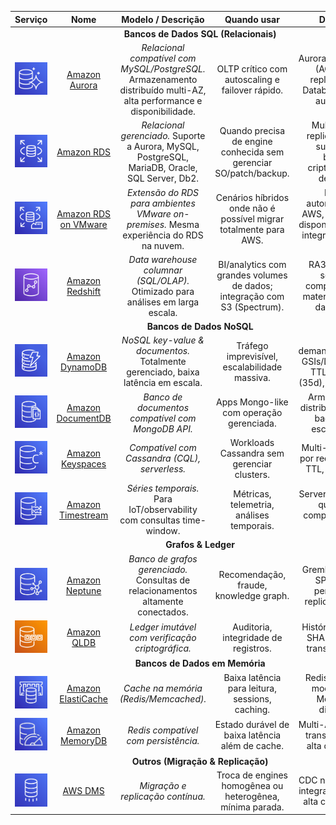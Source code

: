 <table align="center">
<thead>
  <tr>
    <th><div align="center">Serviço</div></th>
    <th width="180px"><div align="center">Nome</div></th>
    <th><div align="center">Modelo / Descrição</div></th>
    <th><div align="center">Quando usar</div></th>
    <th><div align="center">Destaques</div></th>
  </tr>
</thead>
  <tbody>
    <tr align="center"><td colspan="5"><strong>Bancos de Dados SQL (Relacionais)</strong></td></tr>
    <tr align="center">
      <td><img width="150px" src="./../../assets/aws-services/database/aurora-db.png" alt="Amazon Aurora"></td>
      <td><a href="#aurora">Amazon Aurora</a></td>
      <td><em>Relacional compatível com MySQL/PostgreSQL.</em> Armazenamento distribuído multi-AZ, alta performance e disponibilidade.</td>
      <td>OLTP crítico com autoscaling e failover rápido.</td>
      <td>Aurora Serverless v2 (ACUs), read replicas, Global Database, backups automáticos.</td>
    </tr>
    <tr align="center">
      <td><a href="https://github.com/EdnaldoLuiz/aws-learning/blob/main/aws-services/database/sql/RDS.md"><img width="150px" src="./../../assets/aws-services/database/rds-db.png" alt="Amazon RDS"></a></td>
      <td><a href="https://github.com/EdnaldoLuiz/aws-learning/blob/main/aws-services/database/sql/RDS.md">Amazon RDS</a></td>
      <td><em>Relacional gerenciado.</em> Suporte a Aurora, MySQL, PostgreSQL, MariaDB, Oracle, SQL Server, Db2.</td>
      <td>Quando precisa de engine conhecida sem gerenciar SO/patch/backup.</td>
      <td>Multi-AZ, read replicas (engines suportadas), backups, criptografia, on-demand/RI.</td>
    </tr>
    <tr align="center">
      <td><img width="150px" src="./../../assets/aws-services/database/rds-vmware-db.png" alt="Amazon RDS on VMware"></td>
      <td><a href="#rds-vmware">Amazon RDS on VMware</a></td>
      <td><em>Extensão do RDS para ambientes VMware on-premises.</em> Mesma experiência do RDS na nuvem.</td>
      <td>Cenários híbridos onde não é possível migrar totalmente para AWS.</td>
      <td>Backups automáticos para AWS, patching, alta disponibilidade local, integração Console AWS.</td>
    </tr>
    <tr align="center">
      <td><img width="150px" src="./../../assets/aws-services/database/redshift-db.png" alt="Amazon Redshift"></td>
      <td><a href="#redshift">Amazon Redshift</a></td>
      <td><em>Data warehouse columnar (SQL/OLAP).</em> Otimizado para análises em larga escala.</td>
      <td>BI/analytics com grandes volumes de dados; integração com S3 (Spectrum).</td>
      <td>RA3/Serverless, separação compute/storage, materialized views, data sharing.</td>
    </tr>
    <tr align="center"><td colspan="5"><strong>Bancos de Dados NoSQL</strong></td></tr>
    <tr align="center">
      <td><img width="150px" src="./../../assets/aws-services/database/dynamodb-db.png" alt="Amazon DynamoDB"></td>
      <td><a href="#dynamodb">Amazon DynamoDB</a></td>
      <td><em>NoSQL key-value & documentos.</em> Totalmente gerenciado, baixa latência em escala.</td>
      <td>Tráfego imprevisível, escalabilidade massiva.</td>
      <td>On-demand/provisioned, GSIs/LSIs, Streams, TTL, DAX, PITR (35d), Global Tables.</td>
    </tr>
    <tr align="center">
      <td><img width="150px" src="./../../assets/aws-services/database/documentdb-db.jpg" alt="Amazon DocumentDB"></td>
      <td><a href="#documentdb">Amazon DocumentDB</a></td>
      <td><em>Banco de documentos compatível com MongoDB API.</em></td>
      <td>Apps Mongo-like com operação gerenciada.</td>
      <td>Armazenamento distribuído, replicas, backups, alta escalabilidade.</td>
    </tr>
    <tr align="center">
      <td><img width="150px" src="./../../assets/aws-services/database/keyspaces-db.png" alt="Amazon Keyspaces"></td>
      <td><a href="#keyspaces">Amazon Keyspaces</a></td>
      <td><em>Compatível com Cassandra (CQL), serverless.</em></td>
      <td>Workloads Cassandra sem gerenciar clusters.</td>
      <td>Multi-AZ, cobrança por request/storage, TTL, elasticidade.</td>
    </tr>
    <tr align="center">
      <td><img width="150px" src="./../../assets/aws-services/database/timestream-db.png" alt="Amazon Timestream"></td>
      <td><a href="#timestream">Amazon Timestream</a></td>
      <td><em>Séries temporais.</em> Para IoT/observability com consultas time-window.</td>
      <td>Métricas, telemetria, análises temporais.</td>
      <td>Serverless, camadas quente/fria, compressão, SQL-like.</td>
    </tr>
    <tr align="center"><td colspan="5"><strong>Grafos & Ledger</strong></td></tr>
    <tr align="center">
      <td><img width="150px" src="./../../assets/aws-services/database/neptune-db.jpg" alt="Amazon Neptune"></td>
      <td><a href="#neptune">Amazon Neptune</a></td>
      <td><em>Banco de grafos gerenciado.</em> Consultas de relacionamentos altamente conectados.</td>
      <td>Recomendação, fraude, knowledge graph.</td>
      <td>Gremlin/TinkerPop, SPARQL, alta performance, replicas, backups.</td>
    </tr>
    <tr align="center">
      <td><img width="150px" src="./../../assets/aws-services/database/qldb-db.png" alt="Amazon QLDB"></td>
      <td><a href="#qldb">Amazon QLDB</a></td>
      <td><em>Ledger imutável com verificação criptográfica.</em></td>
      <td>Auditoria, integridade de registros.</td>
      <td>Histórico completo, SHA-256 digest, transações ACID.</td>
    </tr>
    <tr align="center"><td colspan="5"><strong>Bancos de Dados em Memória</strong></td></tr>
    <tr align="center">
      <td><img width="150px" src="./../../assets/aws-services/database/elastic-cache-db.jpg" alt="Amazon ElastiCache"></td>
      <td><a href="#elasticache">Amazon ElastiCache</a></td>
      <td><em>Cache na memória (Redis/Memcached).</em></td>
      <td>Baixa latência para leitura, sessions, caching.</td>
      <td>Redis com cluster mode, failover; Memcached distribuído.</td>
    </tr>
    <tr align="center">
      <td><img width="150px" src="./../../assets/aws-services/database/memorydb-db.jpg" alt="Amazon MemoryDB"></td>
      <td><a href="#memorydb">Amazon MemoryDB</a></td>
      <td><em>Redis compatível com persistência.</em></td>
      <td>Estado durável de baixa latência além de cache.</td>
      <td>Multi-AZ, snapshots, transações Redis, alta durabilidade.</td>
    </tr>
    <tr align="center"><td colspan="5"><strong>Outros (Migração & Replicação)</strong></td></tr>
    <tr align="center">
      <td><img width="150px" src="./../../assets/aws-services/database/dms-db.png" alt="AWS DMS"></td>
      <td><a href="#dms">AWS DMS</a></td>
      <td><em>Migração e replicação contínua.</em></td>
      <td>Troca de engines homogênea ou heterogênea, mínima parada.</td>
      <td>CDC near-real-time, integração com SCT, alta confiabilidade.</td>
    </tr>
  </tbody>
</table>
